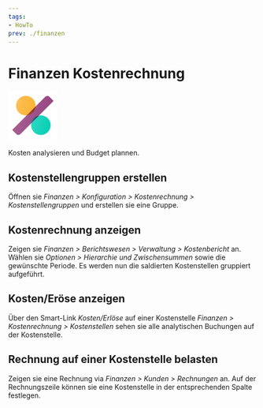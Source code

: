 ```yaml
---
tags:
- HowTo
prev: ./finanzen
---
```

# Finanzen Kostenrechnung
![icons_odoo_account_accountant](assets/icons_odoo_account_accountant.png)

Kosten analysieren und Budget plannen.  

## Kostenstellengruppen erstellen

Öffnen sie *Finanzen > Konfiguration > Kostenrechnung > Kostenstellengruppen* und erstellen sie eine Gruppe.

## Kostenrechnung anzeigen

Zeigen sie *Finanzen > Berichtswesen > Verwaltung > Kostenbericht* an. Wählen sie *Optionen > Hierarchie und Zwischensummen*  sowie die gewünschte Periode. Es werden nun die saldierten Kostenstellen gruppiert aufgeführt.

## Kosten/Eröse anzeigen

Über den Smart-Link *Kosten/Erlöse* auf einer Kostenstelle *Finanzen > Kostenrechnung > Kostenstellen* sehen sie alle analytischen Buchungen auf der Kostenstelle.

## Rechnung auf einer Kostenstelle belasten

Zeigen sie eine Rechnung via *Finanzen > Kunden > Rechnungen* an. Auf der Rechnungszeile können sie eine Kostenstelle in der entsprechenden Spalte festlegen.